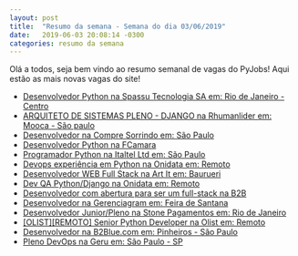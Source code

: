 ```yaml
---
layout: post
title:  "Resumo da semana - Semana do dia 03/06/2019"
date:   2019-06-03 20:08:14 -0300
categories: resumo da semana
---
```


Olá a todos, seja bem vindo ao resumo semanal de vagas do PyJobs! Aqui estão as mais novas vagas do site!

 - [Desenvolvedor Python na Spassu Tecnologia SA em: Rio de Janeiro - Centro](http://www.pyjobs.com.br/job/521)
 - [ARQUITETO DE SISTEMAS PLENO - DJANGO na Rhumanlider em: Mooca - São paulo](http://www.pyjobs.com.br/job/519)
 - [Desenvolvedor na Compre Sorrindo em: São Paulo](http://www.pyjobs.com.br/job/518)
 - [Desenvolvedor Python na FCamara](http://www.pyjobs.com.br/job/517)
 - [Programador Python na Italtel Ltd em: São Paulo](http://www.pyjobs.com.br/job/516)
 - [Devops experiência em Python na Onidata em: Remoto](http://www.pyjobs.com.br/job/515)
 - [Desenvolvedor WEB Full Stack na Art It em: Baurueri](http://www.pyjobs.com.br/job/513)
 - [Dev QA Python/Django na Onidata em: Remoto](http://www.pyjobs.com.br/job/512)
 - [Desenvolvedor com abertura para ser um full-stack na B2B](http://www.pyjobs.com.br/job/511)
 - [Desenvolvedor na Gerenciagram em: Feira de Santana](http://www.pyjobs.com.br/job/510)
 - [Desenvolvedor Junior/Pleno na Stone Pagamentos em: Rio de Janeiro](http://www.pyjobs.com.br/job/509)
 - [[OLIST][REMOTO] Senior Python Developer na Olist em: Remoto](http://www.pyjobs.com.br/job/508)
 - [Desenvolvedor na B2Blue.com em: Pinheiros - São Paulo](http://www.pyjobs.com.br/job/507)
 - [Pleno DevOps na Geru em: São Paulo - SP](http://www.pyjobs.com.br/job/505)
